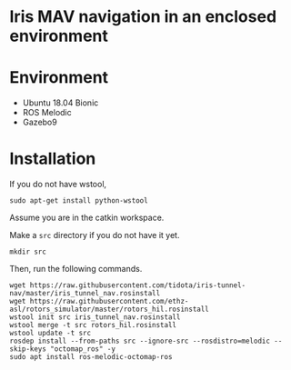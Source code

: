 # Iris MAV navigation in an enclosed environment


# Environment

- Ubuntu 18.04 Bionic
- ROS Melodic
- Gazebo9

# Installation

If you do not have wstool,
```
sudo apt-get install python-wstool
```

Assume you are in the catkin workspace.

Make a `src` directory if you do not have it yet.
```
mkdir src
```

Then, run the following commands.
```
wget https://raw.githubusercontent.com/tidota/iris-tunnel-nav/master/iris_tunnel_nav.rosinstall
wget https://raw.githubusercontent.com/ethz-asl/rotors_simulator/master/rotors_hil.rosinstall
wstool init src iris_tunnel_nav.rosinstall
wstool merge -t src rotors_hil.rosinstall
wstool update -t src
rosdep install --from-paths src --ignore-src --rosdistro=melodic --skip-keys "octomap_ros" -y
sudo apt install ros-melodic-octomap-ros
```